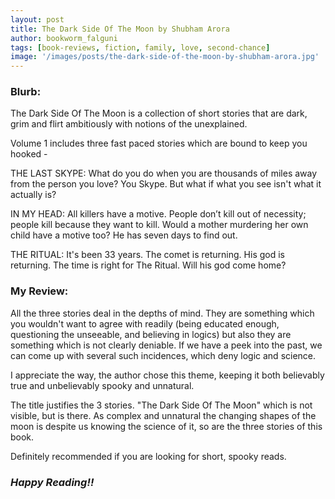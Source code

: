 ```yaml
---
layout: post
title: The Dark Side Of The Moon by Shubham Arora
author: bookworm_falguni
tags: [book-reviews, fiction, family, love, second-chance]
image: '/images/posts/the-dark-side-of-the-moon-by-shubham-arora.jpg'
---
```

### **Blurb:**
The Dark Side Of The Moon is a collection of short stories that are dark, grim and flirt ambitiously with notions of the unexplained. 

Volume 1 includes three fast paced stories which are bound to keep you hooked - 

THE LAST SKYPE: 
What do you do when you are thousands of miles away from the person you love? 
You Skype.
But what if what you see isn't what it actually is?

IN MY HEAD: 
All killers have a motive. People don’t kill out of necessity; people kill because they want to kill. 
Would a mother murdering her own child have a motive too? He has seven days to find out.

THE RITUAL:
It's been 33 years. The comet is returning. His god is returning. 
The time is right for The Ritual. Will his god come home? 

### **My Review:**
All the three stories deal in the depths of mind. They are something which you wouldn't want to agree with readily (being educated enough, questioning the unseeable, and believing in logics) but also they are something which is not clearly deniable. If we have a peek into the past, we can come up with several such incidences, which deny logic and science.

I appreciate the way, the author chose this theme, keeping it both believably true and unbelievably spooky and unnatural. 

The title justifies the 3 stories. "The Dark Side Of The Moon" which is not visible, but is there. As complex and unnatural the changing shapes of the moon is despite us knowing the science of it, so are the three stories of this book.

Definitely recommended if you are looking for short, spooky reads.

### ***Happy Reading!!***

